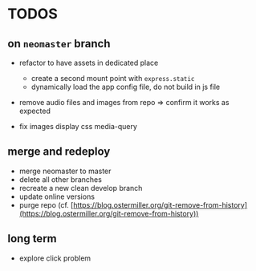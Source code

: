 # TODOS

## on `neomaster` branch

- refactor to have assets in dedicated place
  + create a second mount point with `express.static` 
  + dynamically load the app config file, do not build in js file
- remove audio files and images from repo
=> confirm it works as expected

- fix images display css media-query

## merge and redeploy

- merge neomaster to master 
- delete all other branches 
- recreate a new clean develop branch
- update online versions
- purge repo (cf. [https://blog.ostermiller.org/git-remove-from-history](https://blog.ostermiller.org/git-remove-from-history))

## long term

- explore click problem
